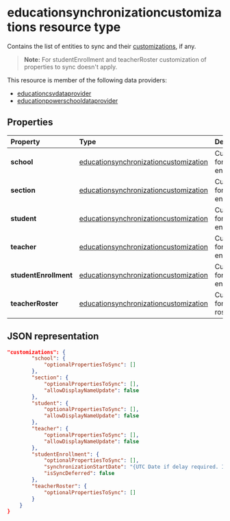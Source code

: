 # educationsynchronizationcustomizations resource type

Contains the list of entities to sync and their [customizations](educationsynchronizationcustomization.md), if any.

> **Note:** For studentEnrollment and teacherRoster customization of properties to sync doesn't apply.

This resource is member of the following data providers:

* [educationcsvdataprovider](educationcsvdataprovider.md)
* [educationpowerschooldataprovider](educationpowerschooldataprovider.md)

## Properties

| Property | Type | Description |
|:-|:-|:-|
| **school** | [educationsynchronizationcustomization](educationsynchronizationcustomization.md) |  Customization for a school entity         |
| **section** | [educationsynchronizationcustomization](educationsynchronizationcustomization.md) |  Customization for a section entity         |
| **student** | [educationsynchronizationcustomization](educationsynchronizationcustomization.md) |  Customization for a student entity         |
| **teacher** | [educationsynchronizationcustomization](educationsynchronizationcustomization.md) |  Customization for a teacher entity         |
| **studentEnrollment** | [educationsynchronizationcustomization](educationsynchronizationcustomization.md) |  Customization for student enrollment.           |
| **teacherRoster** | [educationsynchronizationcustomization](educationsynchronizationcustomization.md) |       Customization for teacher roster.    |

## JSON representation

```json
"customizations": {
        "school": {
            "optionalPropertiesToSync": []
        },
        "section": {
            "optionalPropertiesToSync": [],
            "allowDisplayNameUpdate": false
        },
        "student": {
            "optionalPropertiesToSync": [],
            "allowDisplayNameUpdate": false
        },
        "teacher": {
            "optionalPropertiesToSync": [],
            "allowDisplayNameUpdate": false
        },
        "studentEnrollment": {
            "optionalPropertiesToSync": [],
            "synchronizationStartDate": "{UTC Date if delay required. Immediate by default}",
            "isSyncDeferred": false
        },
        "teacherRoster": {
            "optionalPropertiesToSync": []
        }
    }
}
```
